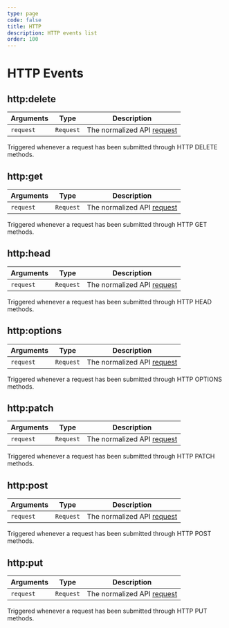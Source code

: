 ```yaml
---
type: page
code: false
title: HTTP
description: HTTP events list
order: 100
---
```


# HTTP Events

## http:delete

<SinceBadge version="1.2.0" />

| Arguments | Type                                                           | Description                |
| --------- | -------------------------------------------------------------- | -------------------------- |
| `request` | `Request` | The normalized API [request](/core/2/framework/classes/request) |

Triggered whenever a request has been submitted through HTTP DELETE methods.

## http:get

<SinceBadge version="1.2.0" />

| Arguments | Type                                                           | Description                |
| --------- | -------------------------------------------------------------- | -------------------------- |
| `request` | `Request` | The normalized API [request](/core/2/framework/classes/request) |

Triggered whenever a request has been submitted through HTTP GET methods.

## http:head

<SinceBadge version="1.2.0" />

| Arguments | Type                                                           | Description                |
| --------- | -------------------------------------------------------------- | -------------------------- |
| `request` | `Request` | The normalized API [request](/core/2/framework/classes/request) |

Triggered whenever a request has been submitted through HTTP HEAD methods.

## http:options

<SinceBadge version="1.2.0" />

| Arguments | Type                                                           | Description                |
| --------- | -------------------------------------------------------------- | -------------------------- |
| `request` | `Request` | The normalized API [request](/core/2/framework/classes/request) |

Triggered whenever a request has been submitted through HTTP OPTIONS methods.

## http:patch

<SinceBadge version="1.2.0" />

| Arguments | Type                                                           | Description                |
| --------- | -------------------------------------------------------------- | -------------------------- |
| `request` | `Request` | The normalized API [request](/core/2/framework/classes/request) |

Triggered whenever a request has been submitted through HTTP PATCH methods.

## http:post

<SinceBadge version="1.2.0" />

| Arguments | Type                                                           | Description                |
| --------- | -------------------------------------------------------------- | -------------------------- |
| `request` | `Request` | The normalized API [request](/core/2/framework/classes/request) |

Triggered whenever a request has been submitted through HTTP POST methods.

## http:put

<SinceBadge version="1.2.0" />

| Arguments | Type                                                           | Description                |
| --------- | -------------------------------------------------------------- | -------------------------- |
| `request` | `Request` | The normalized API [request](/core/2/framework/classes/request) |

Triggered whenever a request has been submitted through HTTP PUT methods.
